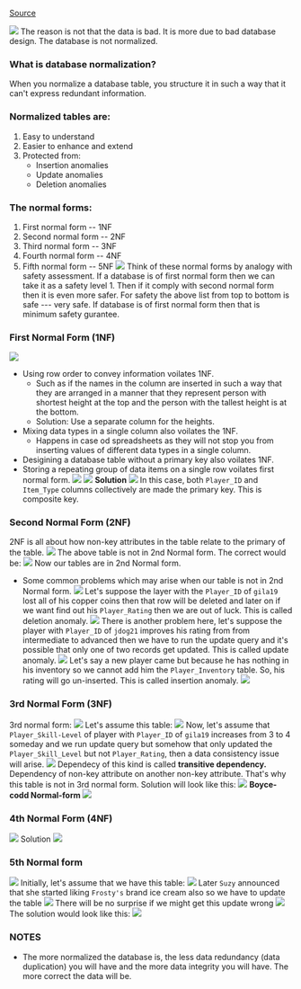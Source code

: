 [Source](https://www.youtube.com/watch?v=GFQaEYEc8_8&t=2s)

![](images/data-integrity-fail.jpg)
The reason is not that the data is bad. It is more due to bad database design. The database is not normalized.

### What is database normalization?
When you normalize a database table, you structure it in such a way that it can't express redundant information.

### Normalized tables are:
1. Easy to understand
2. Easier to enhance and extend
3. Protected from:
	- Insertion anomalies
	- Update anomalies
	- Deletion anomalies

### The normal forms:
1. First normal form -- 1NF
2. Second normal form -- 2NF
3. Third normal form -- 3NF
4. Fourth normal form -- 4NF
5. Fifth normal form -- 5NF
![](images/normal-forms.jpg)
Think of these normal forms by analogy with safety assessment. If a database is of first normal form then we can take it as a safety level 1. Then if it comply with second normal form then it is even more safer. For safety the above list from top to bottom is safe --- very safe.
If database is of first normal form then that is minimum safety gurantee.

### First Normal Form (1NF)
![](images/1nf.jpg)
- Using row order to convey information voilates 1NF.
	- Such as if the names in the column are inserted in such a way that they are arranged in a manner that they represent person with shortest height at the top and the person with the tallest height is at the bottom.
	- Solution: Use a separate column for the heights.
- Mixing data types in a single column also voilates the 1NF.
	- Happens in case od spreadsheets as they will not stop you from inserting values of different data types in a single column.
- Desigining a database table without a primary key also voilates 1NF.
- Storing a repeating group of data items on a single row voilates first normal form.
  ![](images/1nf-voilation-1.jpg)
  ![](images/1nf-voilation-2.jpg)
  **Solution**
  ![](images/1nf-voilation-3.jpg)
  In this case, both `Player_ID` and `Item_Type` columns collectively are made the primary key. This is composite key.

### Second Normal Form (2NF)
2NF is all about how non-key attributes in the table relate to the primary of the table.
![](images/2nf.jpg)
The above table is not in 2nd Normal form. The correct would be:
![](images/2nf-2.jpg)
Now our tables are in 2nd Normal form.
- Some common problems which may arise when our table is not in 2nd Normal form.
	![](images/2nf-voilation-1.jpg)
	Let's suppose the layer with the `Player_ID` of `gila19` lost all of his copper coins then that row will be deleted and later on if we want find out his `Player_Rating` then we are out of luck. This is called deletion anomaly.
	![](images/2nf-voilation-2.jpg)
	There is another problem here, let's suppose the player with `Player_ID` of `jdog21` improves his rating from from intermediate to advanced then we have to run the update query and it's possible that only one of two records get updated. This is called update anomaly.
	![](images/2nf-voilation-3.jpg)
	Let's say a new player came but because he has nothing in his inventory so we cannot add him the `Player_Inventory` table. So, his rating will go un-inserted. This is called insertion anomaly.
	![](images/2nf-voilation-4.jpg)


### 3rd Normal Form (3NF)
3rd normal form:
![](images/3nf.jpg)
Let's assume this table:
![](images/3nf-voilation-1.jpg)
Now, let's assume that `Player_Skill-Level` of player with `Player_ID` of `gila19` increases from 3 to 4 someday and we run update query but somehow that only updated the `Player_Skill_Level` but not `Player_Rating`, then a data consistency issue will arise.
![](images/3nf-voilation-2.jpg)
Dependecy of this kind is called **transitive dependency.** Dependency of non-key attribute on another non-key attribute. That's why this table is not in 3rd normal form.
Solution will look like this:
![](images/3nf-voilation-3.jpg)
**Boyce-codd Normal-form**
![](images/3nf-and-boyce-codd-normal-form.jpg)

### 4th Normal Form (4NF)
![](images/4nf.jpg)
Solution
![](4nf-2.jpg)

### 5th Normal form
![](images/5nf-5.jpg)
Initially, let's assume that we have this table:
![](images/5nf-1.jpg)
Later `Suzy` announced that she started liking `Frosty's` brand ice cream also so we have to update the table
![](images/5nf-2.jpg)
There will be no surprise if we might get this update wrong
![](images/5nf-3.jpg)
The solution would look like this:
![](images/5nf-4.jpg)

### NOTES
- The more normalized the database is, the less data redundancy (data duplication) you will have and the more data integrity you will have. The more correct the data will be.
